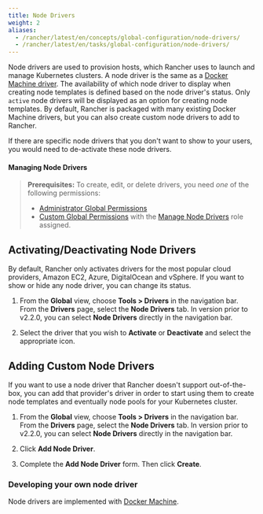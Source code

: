 ```yaml
---
title: Node Drivers
weight: 2
aliases:
  - /rancher/latest/en/concepts/global-configuration/node-drivers/
  - /rancher/latest/en/tasks/global-configuration/node-drivers/
---
```


Node drivers are used to provision hosts, which Rancher uses to launch and manage Kubernetes clusters. A node driver is the same as a [Docker Machine driver](https://docs.docker.com/machine/drivers/). The availability of which node driver to display when creating node templates is defined based on the node driver's status. Only `active` node drivers will be displayed as an option for creating node templates. By default, Rancher is packaged with many existing Docker Machine drivers, but you can also create custom node drivers to add to Rancher.

If there are specific node drivers that you don't want to show to your users, you would need to de-activate these node drivers.

#### Managing Node Drivers

>**Prerequisites:** To create, edit, or delete drivers, you need _one_ of the following permissions:
>
>- [Administrator Global Permissions]({{<baseurl>}}/rancher/latest/en/admin-settings/rbac/global-permissions/)
>- [Custom Global Permissions]({{<baseurl>}}/rancher/latest/en/admin-settings/rbac/global-permissions/#custom-global-permissions) with the [Manage Node Drivers]({{<baseurl>}}/rancher/latest/en/admin-settings/rbac/global-permissions/#global-permissions-reference) role assigned.

## Activating/Deactivating Node Drivers

By default, Rancher only activates drivers for the most popular cloud providers, Amazon EC2, Azure, DigitalOcean and vSphere. If you want to show or hide any node driver, you can change its status.

1.  From the **Global** view, choose **Tools > Drivers** in the navigation bar. From the **Drivers** page, select the **Node Drivers** tab. In version prior to v2.2.0, you can select **Node Drivers** directly in the navigation bar.

2.	Select the driver that you wish to **Activate** or **Deactivate** and select the appropriate icon.

## Adding Custom Node Drivers

If you want to use a node driver that Rancher doesn't support out-of-the-box, you can add that provider's driver in order to start using them to create node templates and eventually node pools for your Kubernetes cluster.

1.  From the **Global** view, choose **Tools > Drivers** in the navigation bar. From the **Drivers** page, select the **Node Drivers** tab. In version prior to v2.2.0, you can select **Node Drivers** directly in the navigation bar.  

2.	Click **Add Node Driver**.

3.	Complete the **Add Node Driver** form. Then click **Create**.

### Developing your own node driver

Node drivers are implemented with [Docker Machine](https://docs.docker.com/machine/).
